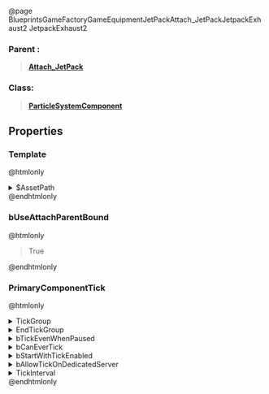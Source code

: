 @page BlueprintsGameFactoryGameEquipmentJetPackAttach_JetPackJetpackExhaust2 JetpackExhaust2
### Parent :
<b><a href="_blueprints_game_factory_game_equipment_jet_pack_attach__jet_pack.html"><blockquote>Attach_JetPack</blockquote></a></b>
### Class:
<b><a href="_class_script_particle_system_component.html"><blockquote>ParticleSystemComponent</blockquote></a></b>
## Properties
### Template
@htmlonly
<details>
 <summary>$AssetPath</summary>
<b><a href="_blueprints_game_factory_game_v_f_x_equipment_jetpack_p__jetpack__exhaust_01.html"><blockquote>P_Jetpack_Exhaust_01</blockquote></a></b>
</details>
@endhtmlonly

### bUseAttachParentBound
@htmlonly
<blockquote>True</blockquote>
@endhtmlonly

### PrimaryComponentTick
@htmlonly
<details>
 <summary>TickGroup</summary>
<blockquote>2</blockquote>
</details>
<details>
 <summary>EndTickGroup</summary>
<blockquote>0</blockquote>
</details>
<details>
 <summary>bTickEvenWhenPaused</summary>
<blockquote>False</blockquote>
</details>
<details>
 <summary>bCanEverTick</summary>
<blockquote>True</blockquote>
</details>
<details>
 <summary>bStartWithTickEnabled</summary>
<blockquote>False</blockquote>
</details>
<details>
 <summary>bAllowTickOnDedicatedServer</summary>
<blockquote>False</blockquote>
</details>
<details>
 <summary>TickInterval</summary>
<blockquote>0</blockquote>
</details>
@endhtmlonly

